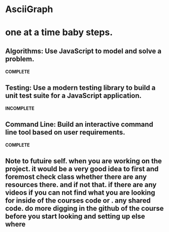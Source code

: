 # AsciiGraph

# one at a time baby steps.
## Algorithms: Use JavaScript to model and solve a problem.

#### COMPLETE

## Testing: Use a modern testing library to build a unit test suite for a JavaScript application.

#### INCOMPLETE

## Command Line: Build an interactive command line tool based on user requirements.

#### COMPLETE





## Note to futuire self. when you are working on the project. it would be a very good idea to first and foremost check class whether there are any resources there. and if not that. if there are any videos if you can not find what you are looking for inside of the courses code or . any shared code. do more digging in the github of the course before you start looking and setting up else where